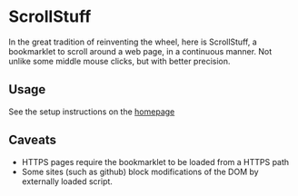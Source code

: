 ScrollStuff
===========

In the great tradition of reinventing the wheel, here is ScrollStuff, a bookmarklet to scroll around a web page, 
in a continuous manner. Not unlike some middle mouse clicks, but with better precision.


Usage
-----

See the setup instructions on the [homepage](http://trochr.github.io/ScrollStuff/) 


Caveats
------

- HTTPS pages require the bookmarklet to be loaded from a HTTPS path
- Some sites (such as github) block modifications of the DOM by externally loaded script.

